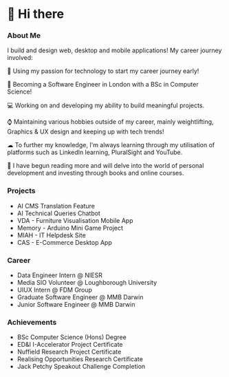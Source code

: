 # 👋 Hi there 


### About Me 
I build and design web, desktop and mobile applications! My career journey involved:

🔎 Using my passion for technology to start my career journey early!

🎩 Becoming a Software Engineer in London with a BSc in Computer Science!

💻 Working on and developing my ability to build meaningful projects.

⌚ Maintaining various hobbies outside of my career, mainly weightlifting, Graphics & UX design and keeping up with tech trends!

☁ To further my knowledge, I'm always learning through my utilisation of platforms such as LinkedIn learning, PluralSight and YouTube.

📖 I have begun reading more and will delve into the world of personal development and investing through books and online courses.

### Projects

- AI CMS Translation Feature
- AI Technical Queries Chatbot
- VDA - Furniture Visualisation Mobile App
- Memory - Arduino Mini Game Project
- MIAH - IT Helpdesk Site
- CAS - E-Commerce Desktop App

### Career

- Data Engineer Intern @ NIESR
- Media SIO Volunteer @ Loughborough University
- UIUX Intern @ FDM Group
- Graduate Software Engineer @ MMB Darwin
- Junior Software Engineer @ MMB Darwin


### Achievements

- BSc Computer Science (Hons) Degree
- ED&I I-Accelerator Project Certificate
- Nuffield Research Project Certificate
- Realising Opportunities Research Certificate
- Jack Petchy Speakout Challenge Completion


<!-- 

Here are some ideas to get you started:

- 🔭 I’m currently working on ...
- 🌱 I’m currently learning ...
- 👯 I’m looking to collaborate on ...
- 🤔 I’m looking for help with ...
- 💬 Ask me about ...
- 📫 How to reach me: ...
- 😄 Pronouns: ...
- ⚡ Fun fact: ...
-->
